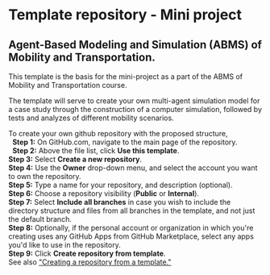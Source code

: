 # Template repository - Mini project
## Agent-Based Modeling and Simulation (ABMS) of Mobility and Transportation.

This template is the basis for the mini-project as a part of the ABMS of Mobility and Transportation course.

The template will serve to create your own multi-agent simulation model for a case study through the construction of a computer simulation, followed by tests and analyzes of different mobility scenarios.

To create your own github repository with the proposed structure,<br/>
&nbsp; **Step 1:** On GitHub.com, navigate to the main page of the repository.<br/>
&nbsp; **Step 2:** Above the file list, click **Use this template**.<br/>
  **Step 3:** Select **Create a new repository**.<br/>
  **Step 4:** Use the **Owner** drop-down menu, and select the account you want to own the repository.<br/>
  **Step 5:** Type a name for your repository, and description (optional).<br/>
  **Step 6:** Choose a repository visibility (**Public** or **Internal**).<br/>
  **Step 7:** Select **Include all branches** in case you wish to include the directory structure and files from all branches in the template, and not just the default branch.<br/>
  **Step 8:** Optionally, if the personal account or organization in which you're creating uses any GitHub Apps from GitHub Marketplace, select any apps you'd like to use in the repository.<br/>
  **Step 9:** Click **Create repository from template**.<br/>
See also ["Creating a repository from a template."](https://docs.github.com/en/repositories/creating-and-managing-repositories/creating-a-repository-from-a-template)
